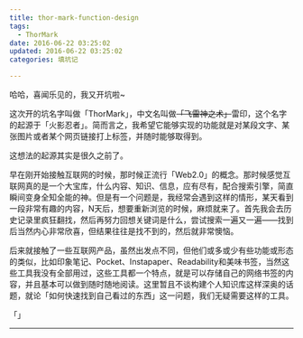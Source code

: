 ```yaml
---
title: thor-mark-function-design
tags:
  - ThorMark
date: 2016-06-22 03:25:02
updated: 2016-06-22 03:25:02
categories: 填坑记

---
```


哈哈，喜闻乐见的，我又开坑啦~

这次开的坑名字叫做「ThorMark」，中文名叫做<del>「飞雷神之术」</del>雷印，这个名字的起源于「火影忍者」。简而言之，我希望它能够实现的功能就是对某段文字、某张图片或者某个网页链接打上标签，并随时能够取得到。

这想法的起源其实是很久之前了。

早在刚开始接触互联网的时候，那时候正流行「Web2.0」的概念。那时候感觉互联网真的是一个大宝库，什么内容、知识、信息，应有尽有，配合搜索引擎，简直瞬间变身全知全能的神。但是有一个问题是，我经常会遇到这样的情形，某天看到一段非常有趣的内容，N天后，想要重新浏览的时候，麻烦就来了。首先我会去历史记录里疯狂翻找，然后再努力回想关键词是什么，尝试搜索一遍又一遍——找到后当然内心非常欣喜，但结果往往是找不到的，然后就非常懊恼。

后来就接触了一些互联网产品，虽然出发点不同，但他们或多或少有些功能或形态的类似，比如印象笔记、Pocket、Instapaper、Readability和美味书签，当然这些工具我没有全部用过，这些工具都一个特点，就是可以存储自己的网络书签的内容，并且基本可以做到随时随地阅读。这里暂且不谈构建个人知识库这样深奥的话题，就论「如何快速找到自己看过的东西」这一问题，我们无疑需要这样的工具。

<!-- more -->



「」

---
